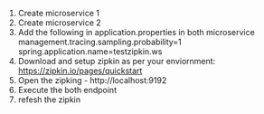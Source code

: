 1. Create microservice 1
2. Create microservice 2
3. Add the following in application.properties in both microservice
   management.tracing.sampling.probability=1
    spring.application.name=testzipkin.ws
 4. Download and setup zipkin as per your enviornment: https://zipkin.io/pages/quickstart
 5. Open the zipking - http://localhost:9192
 6. Execute the both endpoint
 7. refesh the zipkin 
